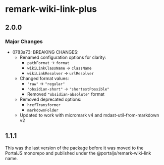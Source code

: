 # remark-wiki-link-plus

## 2.0.0

### Major Changes

- 0783a73: BREAKING CHANGES:
  - Renamed configuration options for clarity:
    - `pathFormat` -> `format`
    - `wikiLinkClassName` -> `className`
    - `wikiLinkResolver` -> `urlResolver`
  - Changed format values:
    - `"raw"` -> `"regular"`
    - `"obsidian-short"` -> `"shortestPossible"`
    - Removed `"obsidian-absolute"` format
  - Removed deprecated options:
    - `hrefTransformer`
    - `markdownFolder`
  - Updated to work with micromark v4 and mdast-util-from-markdown v2

## 1.1.1

This was the last version of the package before it was moved to the PortalJS monorepo and published under the @portaljs/remark-wiki-link name.
